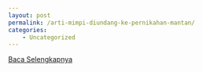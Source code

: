 ```yaml
---
layout: post
permalink: /arti-mimpi-diundang-ke-pernikahan-mantan/
categories:
    - Uncategorized
---
```


[Baca Selengkapnya](/01)